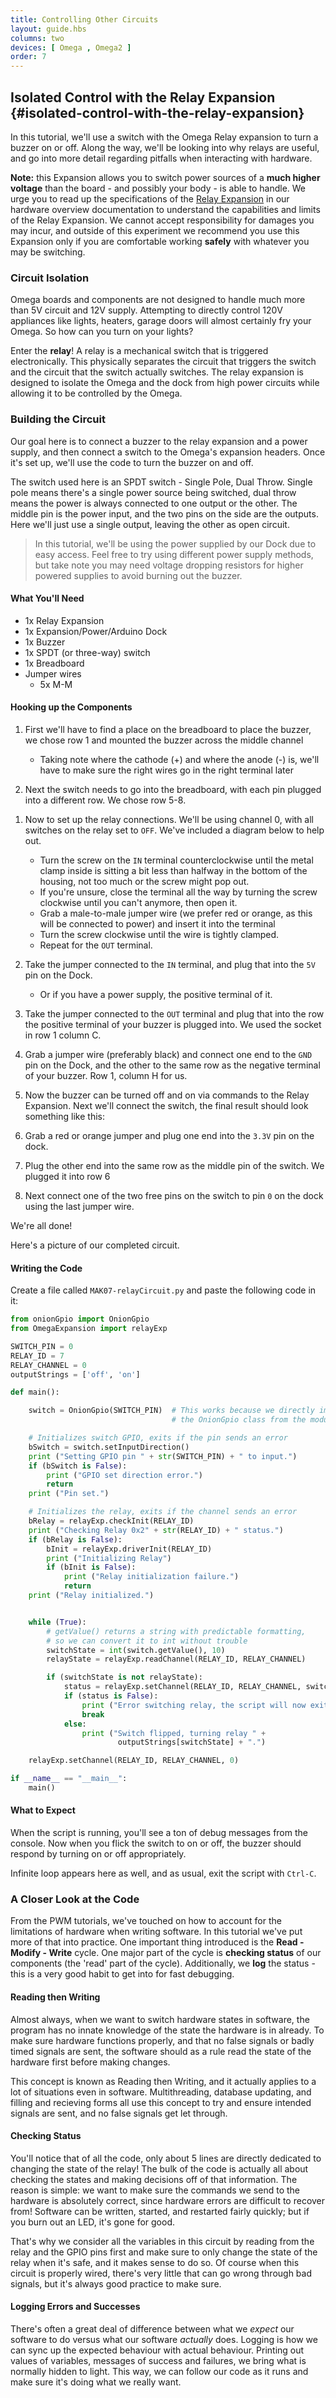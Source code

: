 ```yaml
---
title: Controlling Other Circuits
layout: guide.hbs
columns: two
devices: [ Omega , Omega2 ]
order: 7
---
```

## Isolated Control with the Relay Expansion {#isolated-control-with-the-relay-expansion}

In this tutorial, we'll use a switch with the Omega Relay expansion to turn a buzzer on or off. Along the way, we'll be looking into why relays are useful, and go into more detail regarding pitfalls when interacting with hardware.

<!-- // TODO: can modify or replace this warning with the one from our store (should keep same friendly tone) -->
**Note:** this Expansion allows you to switch power sources of a **much higher voltage** than the board - and possibly your body - is able to handle. We urge you to read up the specifications of the [Relay Expansion](#relay-expansion) in our hardware overview documentation to understand the capabilities and limits of the Relay Expansion. We cannot accept responsibility for damages you may incur, and outside of this experiment we recommend you use this Expansion only if you are comfortable working **safely** with whatever you may be switching.

### Circuit Isolation

<!-- // explain that the omega's relays are completely isolated from the circuit that is connected to the terminals, it merely acts as a switch

// this is useful since it allows the Omega to control other, larger, more powerful circuits
//  expand along those lines, maybe throw in the max specs of the relays, hint that you can control house-hold appliances -->

Omega boards and components are not designed to handle much more than 5V circuit and 12V supply. Attempting to directly control 120V appliances like lights, heaters, garage doors will almost certainly fry your Omega. So how can you turn on your lights?

Enter the **relay**! A relay is a mechanical switch that is triggered electronically. This physically separates the circuit that triggers the switch and the circuit that the switch actually switches. The relay expansion is designed to isolate the Omega and the dock from high power circuits while allowing it to be controlled by the Omega.


### Building the Circuit

Our goal here is to connect a buzzer to the relay expansion and a power supply, and then connect a switch to the Omega's expansion headers. Once it's set up, we'll use the code to turn the buzzer on and off.

The switch used here is an SPDT switch - Single Pole, Dual Throw. Single pole means there's a single power source being switched, dual throw means the power is always connected to one output or the other. The middle pin is the power input, and the two pins on the side are the outputs. Here we'll just use a single output, leaving the other as open circuit.

>In this tutorial, we'll be using the power supplied by our Dock due to easy access. Feel free to try using different power supply methods, but take note you may need voltage dropping resistors for higher powered supplies to avoid burning out the buzzer.

#### What You'll Need

* 1x Relay Expansion
* 1x Expansion/Power/Arduino Dock
* 1x Buzzer
* 1x SPDT (or three-way) switch
* 1x Breadboard
* Jumper wires
	* 5x M-M

#### Hooking up the Components

<!-- // detailed explanation of connecting wires to the screw terminals

// wiring up the buzzer so that the connection is interrupted by the relay -->

1. First we'll have to find a place on the breadboard to place the buzzer, we chose row 1 and mounted the buzzer across the middle channel
	* Taking note where the cathode (+) and where the anode (-) is, we'll have to make sure the right wires go in the right terminal later
	
1. Next the switch needs to go into the breadboard, with each pin plugged into a different row. We chose row 5-8.

<!-- // TODO: IMAGE of breadboard with switch and buzzer in -->

1. Now to set up the relay connections. We'll be using channel 0, with all switches on the relay set to `OFF`. We've included a diagram below to help out.
	* Turn the screw on the `IN` terminal counterclockwise until the metal clamp inside is sitting a bit less than halfway in the bottom of the housing, not too much or the screw might pop out.
	* If you're unsure, close the terminal all the way by turning the screw clockwise until you can't anymore, then open it.
	* Grab a male-to-male jumper wire (we prefer red or orange, as this will be connected to power) and insert it into the terminal
	* Turn the screw clockwise until the wire is tightly clamped.
	* Repeat for the `OUT` terminal.

1. Take the jumper connected to the `IN` terminal, and plug that into the `5V` pin on the Dock.
	* Or if you have a power supply, the positive terminal of it.

1. Take the jumper connected to the `OUT` terminal and plug that into the row the positive terminal of your buzzer is plugged into. We used the socket in row 1 column C.

1. Grab a jumper wire (preferably black) and connect one end to the `GND` pin on the Dock, and the other to the same row as the negative terminal of your buzzer. Row 1, column H for us.

<!-- // TODO: IMAGE diagram of the buzzer+relay configuration -->

5. Now the buzzer can be turned off and on via commands to the Relay Expansion. Next we'll connect the switch, the final result should look something like this:

<!-- // TODO: IMAGE diagram of the switch configuration -->

6. Grab a red or orange jumper and plug one end into the `3.3V` pin on the dock.

1. Plug the other end into the same row as the middle pin of the switch. We plugged it into row 6

1. Next connect one of the two free pins on the switch to pin `0` on the dock using the last jumper wire.

We're all done!

Here's a picture of our completed circuit.
<!-- // TODO: IMAGE of completed circuit -->


#### Writing the Code


Create a file called `MAK07-relayCircuit.py` and paste the following code in it:


``` python
from onionGpio import OnionGpio
from OmegaExpansion import relayExp

SWITCH_PIN = 0
RELAY_ID = 7
RELAY_CHANNEL = 0
outputStrings = ['off', 'on']

def main():

    switch = OnionGpio(SWITCH_PIN)	# This works because we directly imported 
									# the OnionGpio class from the module

	# Initializes switch GPIO, exits if the pin sends an error
    bSwitch = switch.setInputDirection()
    print ("Setting GPIO pin " + str(SWITCH_PIN) + " to input.")
    if (bSwitch is False):
        print ("GPIO set direction error.")
		return
	print ("Pin set.")

	# Initializes the relay, exits if the channel sends an error
    bRelay = relayExp.checkInit(RELAY_ID)
    print ("Checking Relay 0x2" + str(RELAY_ID) + " status.")
    if (bRelay is False):
        bInit = relayExp.driverInit(RELAY_ID)
        print ("Initializing Relay")
		if (bInit is False):
			print ("Relay initialization failure.")
			return
    print ("Relay initialized.")


    while (True):
        # getValue() returns a string with predictable formatting,
        # so we can convert it to int without trouble
        switchState = int(switch.getValue(), 10)
        relayState = relayExp.readChannel(RELAY_ID, RELAY_CHANNEL)

        if (switchState is not relayState):
            status = relayExp.setChannel(RELAY_ID, RELAY_CHANNEL, switchState)
            if (status is False):
                print ("Error switching relay, the script will now exit.")
                break
            else:
                print ("Switch flipped, turning relay " + 
						outputStrings[switchState] + ".")

    relayExp.setChannel(RELAY_ID, RELAY_CHANNEL, 0)

if __name__ == "__main__":
    main()

```

#### What to Expect

When the script is running, you'll see a ton of debug messages from the console. Now when you flick the switch to on or off, the buzzer should respond by turning on or off appropriately.

Infinite loop appears here as well, and as usual, exit the script with `Ctrl-C`.


### A Closer Look at the Code

From the PWM tutorials, we've touched on how to account for the limitations of hardware when writing software. In this tutorial we've put more of that into practice. One important thing introduced is the **Read - Modify - Write** cycle. One major part of the cycle is **checking status** of our components (the 'read' part of the cycle). Additionally, we **log** the status - this is a very good habit to get into for fast debugging. 


#### Reading then Writing

Almost always, when we want to switch hardware states in software, the program has no innate knowledge of the state the hardware is in already. To make sure hardware functions properly, and that no false signals or badly timed signals are sent, the software should as a rule read the state of the hardware first before making changes.

This concept is known as Reading then Writing, and it actually applies to a lot of situations even in software. Multithreading, database updating, and filling and recieving forms all use this concept to try and ensure intended signals are sent, and no false signals get let through.


#### Checking Status

You'll notice that of all the code, only about 5 lines are directly dedicated to changing the state of the relay! The bulk of the code is actually all about checking the states and making decisions off of that information. The reason is simple: we want to make sure the commands we send to the hardware is absolutely correct, since hardware errors are difficult to recover from! Software can be written, started, and restarted fairly quickly; but if you burn out an LED, it's gone for good.

That's why we consider all the variables in this circuit by reading from the relay and the GPIO pins first and make sure to only change the state of the relay when it's safe, and it makes sense to do so. Of course when this circuit is properly wired, there's very little that can go wrong through bad signals, but it's always good practice to make sure.

#### Logging Errors and Successes

There's often a great deal of difference between what we *expect* our software to do versus what our software *actually* does. Logging is how we can sync up the expected behaviour with actual behaviour. Printing out values of variables, messages of success and failures, we bring what is normally hidden to light. This way, we can follow our code as it runs and make sure it's doing what we really want.
